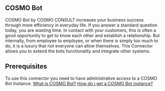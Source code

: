## COSMO Bot
COSMO Bot by COSMO CONSULT increases your business success through more efficiency in everyday life. If you answer a standard question today, you are wasting time. In contact with your customers, this is often a good opportunity to get to know each other and establish a relationship. But internally, from employee to employee, or when there is simply too much to do, it is a luxury that not everyone can allow themselves. This Connector allows you to extend the bots functionality and integrate other systems.

## Prerequisites
To use this connector you need to have administrative access to a COSMO Bot Instance. [What is COSMO Bot?](https://cosma.cosmoconsult.com/?msg=Was+ist+COSMO+Bot%3F) [How do i get a COSMO Bot instance?](https://cosma.cosmoconsult.com/?msg=How+do+i+get+a+COSMO+Bot+instance%3F)